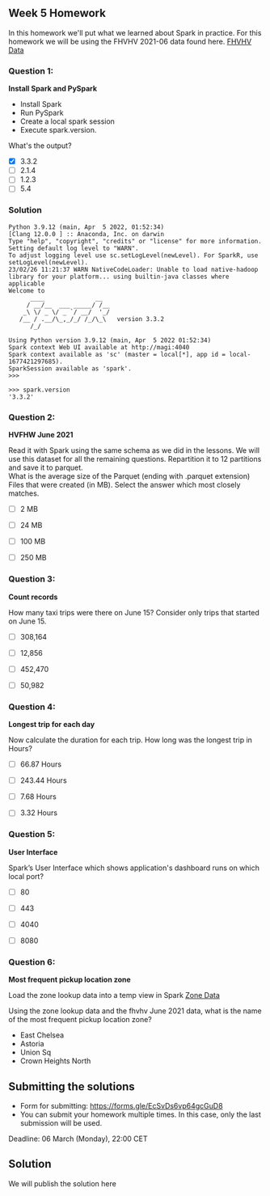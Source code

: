 ## Week 5 Homework 

In this homework we'll put what we learned about Spark in practice.
For this homework we will be using the FHVHV 2021-06 data found here. [FHVHV Data](https://github.com/DataTalksClub/nyc-tlc-data/releases/download/fhvhv/fhvhv_tripdata_2021-06.csv.gz )


### Question 1: 

**Install Spark and PySpark** 

- Install Spark
- Run PySpark
- Create a local spark session
- Execute spark.version.

What's the output?
- [X] 3.3.2
- [ ] 2.1.4
- [ ] 1.2.3
- [ ] 5.4

### Solution

```
Python 3.9.12 (main, Apr  5 2022, 01:52:34)
[Clang 12.0.0 ] :: Anaconda, Inc. on darwin
Type "help", "copyright", "credits" or "license" for more information.
Setting default log level to "WARN".
To adjust logging level use sc.setLogLevel(newLevel). For SparkR, use setLogLevel(newLevel).
23/02/26 11:21:37 WARN NativeCodeLoader: Unable to load native-hadoop library for your platform... using builtin-java classes where applicable
Welcome to
      ____              __
     / __/__  ___ _____/ /__
    _\ \/ _ \/ _ `/ __/  '_/
   /__ / .__/\_,_/_/ /_/\_\   version 3.3.2
      /_/

Using Python version 3.9.12 (main, Apr  5 2022 01:52:34)
Spark context Web UI available at http://magi:4040
Spark context available as 'sc' (master = local[*], app id = local-1677421297685).
SparkSession available as 'spark'.
>>>

>>> spark.version
'3.3.2'
```



### Question 2: 

**HVFHW June 2021**

Read it with Spark using the same schema as we did in the lessons. We will use this dataset for all the remaining questions.  Repartition it to 12 partitions and save it to parquet.  
What is the average size of the Parquet (ending with .parquet extension) Files that were created (in MB). Select the answer which most closely matches.  

- [ ] 2 MB
- [ ] 24 MB
- [ ] 100 MB
- [ ] 250 MB


### Question 3: 

**Count records**  

How many taxi trips were there on June 15? Consider only trips that started on June 15.

- [ ] 308,164
- [ ] 12,856
- [ ] 452,470
- [ ] 50,982


### Question 4: 

**Longest trip for each day**  

Now calculate the duration for each trip. How long was the longest trip in Hours?

- [ ] 66.87 Hours
- [ ] 243.44 Hours
- [ ] 7.68 Hours
- [ ] 3.32 Hours


### Question 5: 

**User Interface**

 Spark’s User Interface which shows application's dashboard runs on which local port?

- [ ] 80
- [ ] 443
- [ ] 4040
- [ ] 8080


### Question 6: 

**Most frequent pickup location zone**

Load the zone lookup data into a temp view in Spark
[Zone Data](https://github.com/DataTalksClub/nyc-tlc-data/releases/download/misc/taxi_zone_lookup.csv)

Using the zone lookup data and the fhvhv June 2021 data, what is the name of the most frequent pickup location zone?

- East Chelsea
- Astoria
- Union Sq
- Crown Heights North


## Submitting the solutions

* Form for submitting: https://forms.gle/EcSvDs6vp64gcGuD8
* You can submit your homework multiple times. In this case, only the last submission will be used. 

Deadline: 06 March (Monday), 22:00 CET


## Solution

We will publish the solution here
